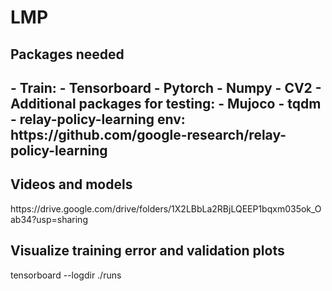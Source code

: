 # LMP

<h2> Packages needed <h2>
- Train:
  - Tensorboard
  - Pytorch
  - Numpy
  - CV2
- Additional packages for testing:
  - Mujoco
  - tqdm
  - relay-policy-learning env: https://github.com/google-research/relay-policy-learning

<h2> Videos and models</h2>
https://drive.google.com/drive/folders/1X2LBbLa2RBjLQEEP1bqxm035ok_Oab34?usp=sharing

<h2> Visualize training error and validation plots</h2>
tensorboard --logdir ./runs
